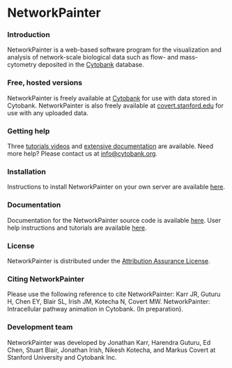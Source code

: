 # NetworkPainter #

### Introduction ###
NetworkPainter is a web-based software program for the visualization and analysis of network-scale biological data such as flow- and mass-cytometry deposited in the [Cytobank](http://www.cytobank.org) database.

### Free, hosted versions ###
NetworkPainter is freely available at [Cytobank](http://www.cytobank.org/networkpainter.html) for use with data stored in Cytobank. NetworkPainter is also freely available at [covert.stanford.edu](http://covert.stanford.edu/networkpainter) for use with any uploaded data.

### Getting help ###
Three [tutorials videos](http://covert.stanford.edu/networkpainter/tutorial.php) and [extensive documentation](http://covert.stanford.edu/networkpainter/help.php) are available. Need more help? Please contact us at [info@cytobank.org](mailto:info@cytobank.org).

### Installation ###
Instructions to install NetworkPainter on your own server are available [here](installation.md).

### Documentation ###
Documentation for the NetworkPainter source code is available [here](http://covert.stanford.edu/networkpainter/source.php). User help instructions and tutorials are available [here](http://covert.stanford.edu/networkpainter/help.php). 

### License ###
NetworkPainter is distributed under the [Attribution Assurance License](license.txt).

### Citing NetworkPainter ###
Please use the following reference to cite NetworkPainter: Karr JR, Guturu H, Chen EY, Blair SL, Irish JM, Kotecha N, Covert MW. NetworkPainter: Intracellular pathway animation in Cytobank. (In preparation).

### Development team ###
NetworkPainter was developed by Jonathan Karr, Harendra Guturu, Ed Chen, Stuart Blair, Jonathan Irish, Nikesh Kotecha, and Markus Covert at Stanford University and Cytobank Inc.
